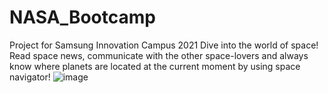 # NASA_Bootcamp
Project for Samsung Innovation Campus 2021
Dive into the world of space! Read space news, communicate with the other space-lovers and always know where planets are located at the current moment by using space navigator!
![image](https://user-images.githubusercontent.com/55493845/128432126-152a5901-8327-430b-90b2-7a8f15851686.png)
